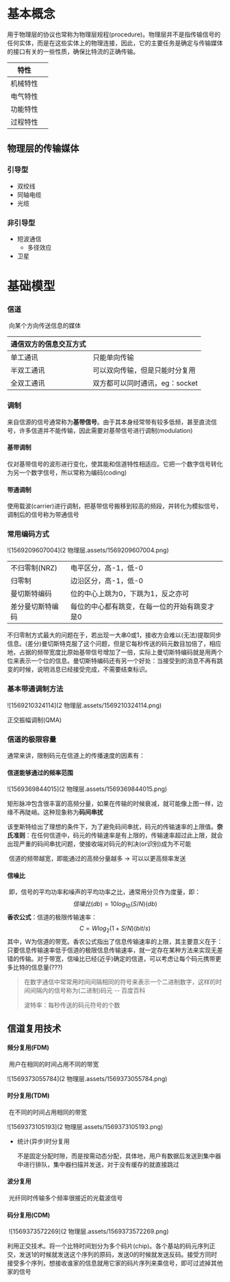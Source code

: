 # 基本概念

用于物理层的协议也常称为物理层规程(procedure)。物理层并不是指传输信号的任何实体，而是在这些实体上的物理连接，因此，它的主要任务是确定与传输媒体的接口有关的一些性质，确保比特流的正确传输。

| 特性     |      |
| -------- | ---- |
| 机械特性 |      |
| 电气特性 |      |
| 功能特性 |      |
| 过程特性 |      |

## 物理层的传输媒体

### 引导型

- 双绞线
- 同轴电缆
- 光缆

### 非引导型

- 短波通信
  - 多径效应
- 卫星

# 基础模型

### 信道

​	向某个方向传送信息的媒体

| 通信双方的信息交互方式 |                                |
| ---------------------- | ------------------------------ |
| 单工通讯               | 只能单向传输                   |
| 半双工通讯             | 可以双向传输，但是只能时分复用 |
| 全双工通讯             | 双方都可以同时通讯，eg：socket |

### 调制

来自信源的信号通常称为**基带信号**。由于其本身经常带有较多低频，甚至直流信号，许多信道并不能传输，因此需要对基带信号进行调制(modulation)

#### 基带调制

​	仅对基带信号的波形进行变化，使其能和信道特性相适应。它把一个数字信号转化为另一个数字信号，所以常称为编码(coding)

#### 带通调制

​	使用载波(carrier)进行调制，把基带信号搬移到较高的频段，并转化为模拟信号，调制后的信号称为带通信号

### 常用编码方式

![1569209607004](2 物理层.assets/1569209607004.png)

|                  |                                               |
| ---------------- | --------------------------------------------- |
| 不归零制(NRZ)    | 电平区分，高-1，低-0                          |
| 归零制           | 边沿区分，高-1，低-0                          |
| 曼切斯特编码     | 位的中心上跳为0，下跳为1，反之亦可            |
| 差分曼切斯特编码 | 每位的中心都有跳变，在每一位的开始有跳变才是0 |

​	不归零制方式最大的问题在于，若出现一大串0或1，接收方会难以(无法)提取同步信息。(差分)曼切斯特克服了这个问题，但是它每秒传送的码元数目加倍了，相应地，占据的频带宽度比原始基带信号增加了一倍，实际上曼切斯特编码就是用两个位来表示一个位的信息。曼切斯特编码还有另一个好处：当接受到的消息不再有跳变的时候，说明消息已经接受完成，不需要结束标识。

### 基本带通调制方法

![1569210324114](2 物理层.assets/1569210324114.png)

正交振幅调制(QMA)

### 信道的极限容量

通常来讲，限制码元在信道上的传播速度的因素有：

#### 信道能够通过的频率范围

![1569369844015](2 物理层.assets/1569369844015.png)

​	矩形脉冲包含很丰富的高频分量，如果在传输的时候衰减，就可能像上图一样，边缘不再陡峭。这种现象称为**码间串扰**

​	该奎斯特给出了理想的条件下，为了避免码间串扰，码元的传输速率的上限值。**奈氏准则**：在任何信道中，码元的传输速率是有上限的，传输速率超过此上限，就会出现严重的码间串扰问题，使接收端对码元的判决(or识别)成为不可能

​	信道的频带越宽，即能通过的高频分量越多 -> 可以以更高频率发送

#### 信噪比

​	即，信号的平均功率和噪声的平均功率之比，通常用分贝作为度量，即：
$$
信噪比(db)=10log_{10}(S/N)(db)
$$
**香农公式**：信道的极限传输速率：
$$
C=Wlog_{2}(1+S/N)(bit/s)
$$
​	其中，W为信道的带宽。香农公式指出了信息传输速率的上限，其主要意义在于：只要信息传输速率低于信道的极限信息传输速率，就一定存在某种方法来实现无差错的传输。对于带宽，信噪比已经(近乎)确定的信道，可以考虑让每个码元携带更多比特的信息量(???)

> 在数字通信中常常用时间间隔相同的符号来表示一个二进制数字，这样的时间间隔内的信号称为(二进制)码元 		-- 百度百科
>
> 波特率：每秒传送的码元符号的个数

## 信道复用技术

#### 频分复用(FDM)

​	用户在相同的时间占用不同的带宽

![1569373055784](2 物理层.assets/1569373055784.png)

#### 时分复用(TDM)

​	在不同的时间占用相同的带宽

![1569373105193](2 物理层.assets/1569373105193.png)

- 统计(异步)时分复用

  不是固定分配时隙，而是按需动态分配，具体地，用户有数据后发送到集中器中进行排队，集中器扫描并发送，对于没有缓存的就直接跳过

#### 波分复用

​	光纤同时传输多个频率很接近的光载波信号

#### 码分复用(CDM)

​	![1569373572269](2 物理层.assets/1569373572269.png)

利用正交技术。将一个比特时间划分为多个码片(chip)。各个基站的码元序列正交，发送1的时候就发送这个序列的原码，发送0的时候就发送反码。接受方同时接受多个序列，想接收谁家的信息就用它家的码片序列来乘信号，即可过滤掉其他家的信号